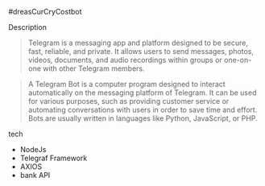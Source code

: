 #dreasCurCryCostbot

Description

> Telegram is a messaging app and platform designed to be secure, fast, reliable, and private. It allows users to send messages, photos, videos, documents, and audio recordings within groups or one-on-one with other Telegram members.

> A Telegram Bot is a computer program designed to interact automatically on the messaging platform of Telegram. It can be used for various purposes, such as providing customer service or automating conversations with users in order to save time and effort. Bots are usually written in languages like Python, JavaScript, or PHP.



tech
- NodeJs 
- Telegraf Framework
- AXIOS 
- bank API
